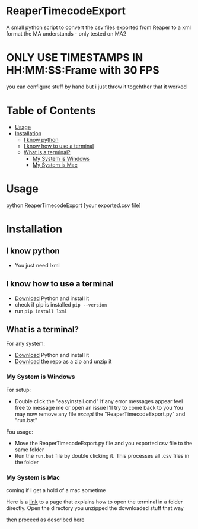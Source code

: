 # ReaperTimecodeExport

A small python script to convert the csv files exported from Reaper to a xml format the MA understands - only tested on MA2

# ONLY USE TIMESTAMPS IN HH:MM:SS:Frame with 30 FPS

you can configure stuff by hand but i just throw it togehther that it worked

Table of Contents
======

- [Usage](#usage)
- [Installation](#installation)
  - [I know python](#pythonexpert)
  - [I know how to use a terminal](#terminal)
  - [What is a terminal?](#beginner)
    - [My System is Windows](#Windows)
    - [My System is Mac](#Mac)

# Usage
python ReaperTimecodeExport [your exported.csv file]

# Installation

<a name="pythonexpert"></a>
## I know python
- You just need lxml

<a name="terminal"></a>
## I know how to use a terminal
- [Download](https://www.python.org/downloads/) Python and install it
- check if pip is installed `pip --version` 
- run `pip install lxml`

<a name="beginner"></a>
## What is a terminal?
For any system:
- [Download](https://www.python.org/downloads/) Python and install it
- [Download](https://github.com/12xx12/ReaperTimecodeExport/archive/master.zip) the repo as a zip and unzip it

<a name="Windows"></a>
### My System is Windows
For setup:
- Double click the "easyinstall.cmd"
If any error messages appear feel free to message me or open an issue I'll try to come back to you
You may now remove any file *except* the "ReaperTimecodeExport.py" and "run.bat"

Fou usage:
- Move the ReaperTimecodeExport.py file and you exported csv file to the same folder
- Run the `run.bat` file by double clicking it. This processes all .csv files in the folder

<a name="Mac"></a>
### My System is Mac
coming if I get a hold of a mac sometime

Here is a [link](https://lifehacker.com/launch-an-os-x-terminal-window-from-a-specific-folder-1466745514) to a page that explains how to open the terminal in a folder directly.
Open the directory you unzipped the downloaded stuff that way

then proceed as described [here](#terminal)
